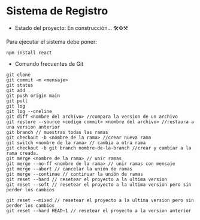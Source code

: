 <h1>Sistema de Registro</h1>

- Estado del proyecto: En construcción... 🛠⚙⚒

Para ejecutar el sistema debe poner:

```npm install react```

- Comando frecuentes de Git

```git init
git clone
git commit -m <mensaje>
git status
git add .
git push origin main
git pull
git log
git log --oneline
git diff <nombre del archivo> //compara la version de un archivo
git restore --source <codigo commit> <nombre del archivo> //restaura a una version anterior
git branch // muestras todas las ramas
git checkout -b <nombre de la rama> //crear nueva rama
git switch <nombre de la rama> // cambia a otra rama
git checkout -b git branch nombre-de-la-branch //crear y cambiar a la rama creada.
git merge <nombre de la rama> // unir ramas
git merge --no-ff <nombre de la rama> // unir ramas con mensaje
git merge --abort // cancelar la unión de ramas
git merge --continue // continuar la unión de ramas
git reset --hard // resetear el proyecto a la ultima version
git reset --soft // resetear el proyecto a la ultima version pero sin perder los cambios

git reset --mixed // resetear el proyecto a la ultima version pero sin perder los cambios
git reset --hard HEAD~1 // resetear el proyecto a la version anterior

```
